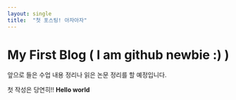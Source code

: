 ```yaml
---
layout: single
title:  "첫 포스팅! 아자아자"
---
```


# My First Blog ( I am github newbie :) )

앞으로 들은 수업 내용 정리나 읽은 논문 정리를 할 예정입니다.

첫 작성은 당연히!!
**Hello world**

